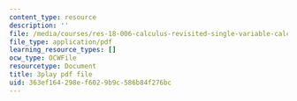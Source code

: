 ```yaml
---
content_type: resource
description: ''
file: /media/courses/res-18-006-calculus-revisited-single-variable-calculus-fall-2010/363ef164298ef6029b9c586b84f276bc_r9Jwtxf4SA0.pdf
file_type: application/pdf
learning_resource_types: []
ocw_type: OCWFile
resourcetype: Document
title: 3play pdf file
uid: 363ef164-298e-f602-9b9c-586b84f276bc
---
```


